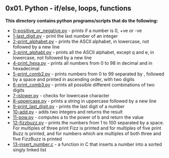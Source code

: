 ## 0x01. Python - if/else, loops, functions

**This directory contains python programs/scripts that do the following:**
- [0-positive_or_negative.py](0-positive_or_negative.py) - prints if a number is 0, +ve or -ve
- [1-last_digit.py](1-last_digit.py) - print the last number of an integer
- [2-print_alphabet.py](2-print_alphabet.py) - prints the ASCII alphabet, in lowercase, not followed by a new line
- [3-print_alphabt.py](3-print_alphabt.py) - prints all the ASCII alphabet, except q and e, in lowercase, not followed by a new line
- [4-print_hexa.py](4-print_hexa.py) - prints all numbers from 0 to 98 in decimal and in hexadecimal
- [5-print_comb2.py](5-print_comb2.py) - prints numbers from 0 to 99 separated by , followed by a space and printed in ascending order, with two digits
- [6-print_comb3.py](6-print_comb3.py) - prints all possible different combinations of two digits
- [7-islower.py](7-islower.py) - checks for lowercase character
- [8-uppercase.py](8-uppercase.py) - prints a string in uppercase followed by a new line
- [9-print_last_digit.py](9-print_last_digit.py) - prints the last digit of a number
- [10-add.py](10-add.py) - adds two integers and returns the result
- [11-pow.py](11-pow.py) - computes a to the power of b and return the value
- [12-fizzbuzz.py](12-fizzbuzz.py) - prints the numbers from 1 to 100 separated by a space. For multiples of three print Fizz is printed and for multiples of five print Buzz is printed, and for numbers which are multiples of both three and five FizzBuzz is printed
- [13-insert_number.c](13-insert_number.c) - a function in C that inserts a number into a sorted singly linked list
